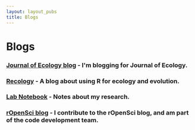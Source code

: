 ```yaml
---
layout: layout_pubs
title: Blogs
---
```


# Blogs

### [Journal of Ecology blog][] - I'm blogging for Journal of Ecology.

### [Recology][] - A blog about using R for ecology and evolution.

### [Lab Notebook][] - Notes about my research.

### [rOpenSci blog][] - I contribute to the rOpenSci blog, and am part of the code development team.


[Journal of Ecology blog]: http://jecologyblog.wordpress.com/
[Recology]: http://schamberlain.github.io/blog.html
[Lab Notebook]: http://schamberlain.github.io/labnotebook
[rOpenSci blog]: http://ropensci.org/articles/